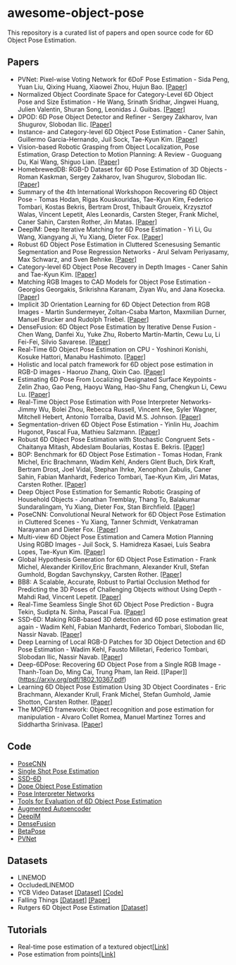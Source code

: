 # awesome-object-pose
This repository is a curated list of papers and open source code for 6D Object Pose Estimation.

## Papers
* PVNet: Pixel-wise Voting Network for 6DoF Pose Estimation -  Sida Peng, Yuan Liu, Qixing Huang, Xiaowei Zhou, Hujun Bao. [[Paper]](https://arxiv.org/pdf/1812.11788.pdf)
* Normalized Object Coordinate Space for Category-Level 6D Object Pose and Size Estimation -  He Wang, Srinath Sridhar, Jingwei Huang, Julien Valentin, Shuran Song, Leonidas J. Guibas. [[Paper]](https://arxiv.org/pdf/1901.02970v1.pdf)
* DPOD: 6D Pose Object Detector and Refiner - Sergey Zakharov, Ivan Shugurov, Slobodan Ilic. [[Paper]](https://arxiv.org/pdf/1902.11020v2.pdf)
* Instance- and Category-level 6D Object Pose Estimation - Caner Sahin, Guillermo Garcia-Hernando, Juil Sock, Tae-Kyun Kim. [[Paper]](https://arxiv.org/pdf/1903.04229v1.pdf)
* Vision-based Robotic Grasping from Object Localization, Pose Estimation, Grasp Detection to Motion Planning: A Review - Guoguang Du, Kai Wang, Shiguo Lian. [[Paper]](https://arxiv.org/pdf/1905.06658v1.pdf)
* HomebrewedDB: RGB-D Dataset for 6D Pose Estimation of 3D Objects - Roman Kaskman, Sergey Zakharov, Ivan Shugurov, Slobodan Ilic. [[Paper]](https://arxiv.org/pdf/1904.03167v1.pdf)
* Summary of the 4th International Workshopon Recovering 6D Object Pose - Tomas Hodan, Rigas Kouskouridas, Tae-Kyun Kim, Federico Tombari, Kostas Bekris, Bertram Drost, Thibault Groueix, Krzysztof Walas, Vincent Lepetit, Ales Leonardis, Carsten Steger, Frank Michel, Caner Sahin, Carsten Rother, Jirı Matas. [[Paper]](http://openaccess.thecvf.com/content_ECCVW_2018/papers/11129/Hodan_A_Summary_of_the_4th_International_Workshop_onRecovering_6D_Object_ECCVW_2018_paper.pdf)
* DeepIM: Deep Iterative Matching for 6D Pose Estimation - Yi Li, Gu Wang, Xiangyang Ji, Yu Xiang, Dieter Fox. [[Paper]](https://arxiv.org/pdf/1804.00175.pdf)
* Robust 6D Object Pose Estimation in Cluttered Scenesusing Semantic Segmentation and Pose Regression Networks - Arul Selvam Periyasamy, Max Schwarz, and Sven Behnke. [[Paper]](https://www.ais.uni-bonn.de/papers/IROS_2018_Periyasamy.pdf)
* Category-level 6D Object Pose Recovery in Depth Images - Caner Sahin and Tae-Kyun Kim. [[Paper]](http://openaccess.thecvf.com/content_ECCVW_2018/papers/11129/Sahin_Category-level_6D_Object_Pose_Recovery_in_Depth_Images_ECCVW_2018_paper.pdf)
* Matching RGB Images to CAD Models for Object Pose Estimation - Georgios Georgakis, Srikrishna Karanam, Ziyan Wu, and Jana Kosecka. [[Paper]](https://arxiv.org/pdf/1811.07249.pdf)
* Implicit 3D Orientation Learning for 6D Object Detection from RGB Images - Martin Sundermeyer, Zoltan-Csaba Marton, Maxmilian Durner, Manuel Brucker and Rudolph Triebel. [[Paper]](https://arxiv.org/pdf/1902.01275v1.pdf)
* DenseFusion: 6D Object Pose Estimation by Iterative Dense Fusion - Chen Wang, Danfei Xu, Yuke Zhu, Roberto Martín-Martín, Cewu Lu, Li Fei-Fei, Silvio Savarese. [[Paper]](https://arxiv.org/pdf/1901.04780.pdf)
* Real-Time 6D Object Pose Estimation on CPU - Yoshinori Konishi, Kosuke Hattori, Manabu Hashimoto. [[Paper]](https://arxiv.org/pdf/1811.08588.pdf)
* Holistic and local patch framework for 6D object pose estimation in RGB-D images - Haoruo Zhang, Qixin Cao. [[Paper]](https://www.sciencedirect.com/science/article/pii/S1077314219300050)
* Estimating 6D Pose From Localizing Designated Surface Keypoints - Zelin Zhao, Gao Peng, Haoyu Wang, Hao-Shu Fang, Chengkun Li, Cewu Lu. [[Paper]](https://arxiv.org/pdf/1812.01387v1.pdf)
* Real-Time Object Pose Estimation with Pose Interpreter Networks- Jimmy Wu, Bolei Zhou, Rebecca Russell, Vincent Kee, Syler Wagner, Mitchell Hebert, Antonio Torralba, David M.S. Johnson. [[Paper]](https://arxiv.org/pdf/1808.01099.pdf)
* Segmentation-driven 6D Object Pose Estimation - Yinlin Hu, Joachim Hugonot, Pascal Fua, Mathieu Salzmann. [[Paper]](https://arxiv.org/pdf/1812.02541.pdf)
* Robust 6D Object Pose Estimation with Stochastic Congruent Sets - Chaitanya Mitash, Abdeslam Boularias, Kostas E. Bekris. [[Paper]](http://bmvc2018.org/contents/papers/1046.pdf)
* BOP: Benchmark for 6D Object Pose Estimation - Tomas Hodan, Frank Michel, Eric Brachmann, Wadim Kehl, Anders Glent Buch, Dirk Kraft, Bertram Drost, Joel Vidal, Stephan Ihrke, Xenophon Zabulis, Caner Sahin, Fabian Manhardt, Federico Tombari, Tae-Kyun Kim, Jiri Matas, Carsten Rother. [[Paper]](https://arxiv.org/pdf/1808.08319.pdf)
* Deep Object Pose Estimation for Semantic Robotic Grasping of Household Objects - Jonathan Tremblay, Thang To, Balakumar Sundaralingam, Yu Xiang, Dieter Fox, Stan Birchfield. [[Paper]](https://arxiv.org/pdf/1809.10790.pdf)
* PoseCNN: Convolutional Neural Network for 6D Object Pose Estimation in Cluttered Scenes - Yu Xiang, Tanner Schmidt, Venkatraman Narayanan and Dieter Fox. [[Paper]](https://arxiv.org/pdf/1711.00199.pdf)
* Multi-view 6D Object Pose Estimation and Camera Motion Planning Using RGBD Images - Juil Sock, S. Hamidreza Kasaei, Luís Seabra Lopes, Tae-Kyun Kim. [[Paper]](https://ieeexplore.ieee.org/document/8265470)
* Global Hypothesis Generation for 6D Object Pose Estimation - Frank Michel, Alexander Kirillov,Eric Brachmann, Alexander Krull, Stefan Gumhold, Bogdan Savchynskyy, Carsten Rother. [[Paper]](https://ieeexplore.ieee.org/document/8099503) 
* BB8: A Scalable, Accurate, Robust to Partial Occlusion Method for Predicting the 3D Poses of Challenging Objects without Using Depth - Mahdi Rad, Vincent Lepetit. [[Paper]](https://arxiv.org/abs/1703.10896)
* Real-Time Seamless Single Shot 6D Object Pose Prediction - Bugra Tekin, Sudipta N. Sinha, Pascal Fua. [[Paper]](https://arxiv.org/pdf/1711.08848.pdf)
* SSD-6D: Making RGB-based 3D detection and 6D pose estimation great again - Wadim Kehl, Fabian Manhardt, Federico Tombari, Slobodan Ilic, Nassir Navab. [[Paper]](https://arxiv.org/pdf/1711.10006.pdf)
* Deep Learning of Local RGB-D Patches for 3D Object Detection and 6D Pose Estimation - Wadim Kehl, Fausto Milletari, Federico Tombari, Slobodan Ilic, Nassir Navab. [[Paper]](https://arxiv.org/pdf/1607.06038.pdf)
* Deep-6DPose: Recovering 6D Object Pose from a Single RGB Image - Thanh-Toan Do, Ming Cai, Trung Pham, Ian Reid. [[Paper]] (https://arxiv.org/pdf/1802.10367.pdf)
* Learning 6D Object Pose Estimation Using 3D Object Coordinates - Eric Brachmann, Alexander Krull, Frank Michel, Stefan Gumhold, Jamie Shotton, Carsten Rother. [[Paper]](https://link.springer.com/content/pdf/10.1007%2F978-3-319-10605-2_35.pdf)
* The MOPED framework: Object recognition and pose estimation for manipulation - Alvaro Collet Romea, Manuel Martinez Torres and Siddhartha Srinivasa. [[Paper]](https://www.ri.cmu.edu/pub_files/2011/9/moped.pdf)



## Code
* [PoseCNN](https://github.com/yuxng/PoseCNN)
* [Single Shot Pose Estimation](https://github.com/Microsoft/singleshotpose)
* [SSD-6D](https://github.com/wadimkehl/ssd-6d)
* [Dope Object Pose Estimation](https://github.com/NVlabs/Deep_Object_Pose)
* [Pose Interpreter Networks](https://github.com/jimmyyhwu/pose-interpreter-networks)
* [Tools for Evaluation of 6D Object Pose Estimation](https://github.com/thodan/obj_pose_eval)
* [Augmented Autoencoder](https://github.com/DLR-RM/AugmentedAutoencoder)
* [DeepIM](https://github.com/liyi14/mx-DeepIM)
* [DenseFusion](https://github.com/j96w/DenseFusion)
* [BetaPose](https://github.com/sjtuytc/betapose)
* [PVNet](https://github.com/zju3dv/pvnet)

## Datasets
* LINEMOD
* OccludedLINEMOD
* YCB Video Dataset [[Dataset]](https://rse-lab.cs.washington.edu/projects/posecnn/) [[Code]](https://github.com/yuxng/YCB_Video_toolbox)
* Falling Things [[Dataset]](http://research.nvidia.com/publication/2018-06_Falling-Things) [[Paper]](https://arxiv.org/pdf/1804.06534.pdf) 
* Rutgers 6D Object Pose Estimation [[Dataset]](http://www.pracsyslab.org/pose_estimation)

## Tutorials
* Real-time pose estimation of a textured object[[Link]](https://docs.opencv.org/3.3.0/dc/d2c/tutorial_real_time_pose.html)
* Pose estimation from points[[Link]](http://visp-doc.inria.fr/doxygen/visp-daily/tutorial-pose-estimation.html)
